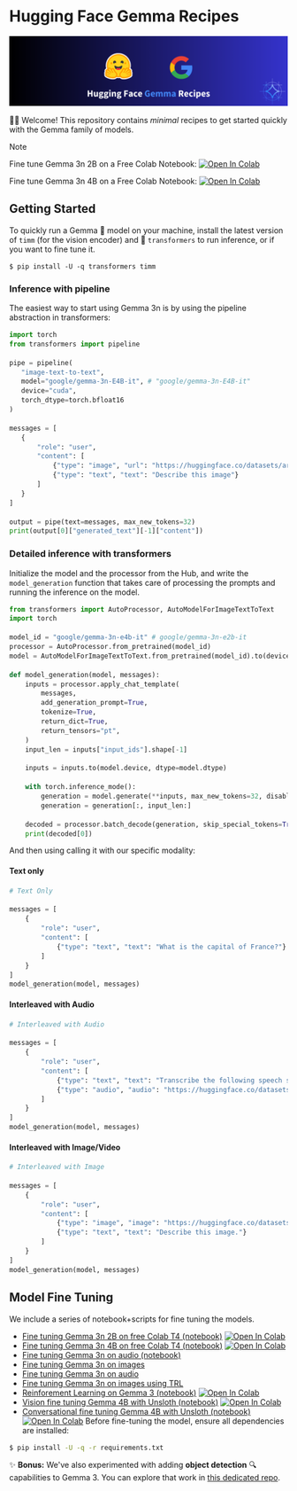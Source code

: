 # Hugging Face Gemma Recipes

![repository thumbnail](../assets/thumbnail.png)

🤗💎 Welcome! This repository contains *minimal* recipes to get started quickly with the Gemma family of models.

> [!Note]
> Fine tune Gemma 3n 2B on a Free Colab Notebook: <a href="https://colab.research.google.com/github/huggingface/huggingface-gemma-recipes/blob/main/notebooks/fine_tune_gemma3n_on_t4.ipynb"><img src="https://colab.research.google.com/assets/colab-badge.svg" alt="Open In Colab"></a>
>
> Fine tune Gemma 3n 4B on a Free Colab Notebook: <a href="https://colab.research.google.com/github/huggingface/huggingface-gemma-recipes/blob/main/notebooks/Gemma3N_(4B)-Conversational.ipynb"><img src="https://colab.research.google.com/assets/colab-badge.svg" alt="Open In Colab"></a>


## Getting Started

To quickly run a Gemma 💎 model on your machine, install the latest version of `timm` (for the vision encoder) and 🤗 `transformers` to run inference, or if you want to fine tune it.

```shell
$ pip install -U -q transformers timm
```

### Inference with pipeline

The easiest way to start using Gemma 3n is by using the pipeline abstraction in transformers:

```python
import torch
from transformers import pipeline

pipe = pipeline(
   "image-text-to-text",
   model="google/gemma-3n-E4B-it", # "google/gemma-3n-E4B-it"
   device="cuda",
   torch_dtype=torch.bfloat16
)

messages = [
   {
       "role": "user",
       "content": [
           {"type": "image", "url": "https://huggingface.co/datasets/ariG23498/demo-data/resolve/main/airplane.jpg"},
           {"type": "text", "text": "Describe this image"}
       ]
   }
]

output = pipe(text=messages, max_new_tokens=32)
print(output[0]["generated_text"][-1]["content"])
```

### Detailed inference with transformers

Initialize the model and the processor from the Hub, and write the `model_generation` function that takes care of processing the prompts and running the inference on the model.

```python
from transformers import AutoProcessor, AutoModelForImageTextToText
import torch

model_id = "google/gemma-3n-e4b-it" # google/gemma-3n-e2b-it
processor = AutoProcessor.from_pretrained(model_id)
model = AutoModelForImageTextToText.from_pretrained(model_id).to(device)

def model_generation(model, messages):
    inputs = processor.apply_chat_template(
        messages,
        add_generation_prompt=True,
        tokenize=True,
        return_dict=True,
        return_tensors="pt",
    )
    input_len = inputs["input_ids"].shape[-1]

    inputs = inputs.to(model.device, dtype=model.dtype)

    with torch.inference_mode():
        generation = model.generate(**inputs, max_new_tokens=32, disable_compile=False)
        generation = generation[:, input_len:]

    decoded = processor.batch_decode(generation, skip_special_tokens=True)
    print(decoded[0])
```

And then using calling it with our specific modality:

#### Text only

```python
# Text Only

messages = [
    {
        "role": "user",
        "content": [
            {"type": "text", "text": "What is the capital of France?"}
        ]
    }
]
model_generation(model, messages)
```

#### Interleaved with Audio

```python
# Interleaved with Audio

messages = [
    {
        "role": "user",
        "content": [
            {"type": "text", "text": "Transcribe the following speech segment in English:"},
            {"type": "audio", "audio": "https://huggingface.co/datasets/ariG23498/demo-data/resolve/main/speech.wav"},
        ]
    }
]
model_generation(model, messages)
```

#### Interleaved with Image/Video

```python
# Interleaved with Image

messages = [
    {
        "role": "user",
        "content": [
            {"type": "image", "image": "https://huggingface.co/datasets/ariG23498/demo-data/resolve/main/airplane.jpg"},
            {"type": "text", "text": "Describe this image."}
        ]
    }
]
model_generation(model, messages)
```

## Model Fine Tuning

We include a series of notebook+scripts for fine tuning the models.

* [Fine tuning Gemma 3n 2B on free Colab T4 (notebook)](/notebooks/fine_tune_gemma3n_on_t4.ipynb) <a href="https://colab.research.google.com/github/huggingface/huggingface-gemma-recipes/blob/main/notebooks/fine_tune_gemma3n_on_t4.ipynb"><img src="https://colab.research.google.com/assets/colab-badge.svg" alt="Open In Colab"></a>
* [Fine tuning Gemma 3n 4B on free Colab T4 (notebook)](/notebooks/fine_tune_gemma3n_on_t4.ipynb) <a href="https://colab.research.google.com/github/huggingface/huggingface-gemma-recipes/blob/main/notebooks/Gemma3N_(4B)-Conversational.ipynb"><img src="https://colab.research.google.com/assets/colab-badge.svg" alt="Open In Colab"></a>
* [Fine tuning Gemma 3n on audio (notebook)](/notebooks/fine_tune_gemma3n_on_audio.ipynb)
* [Fine tuning Gemma 3n on images](/scripts/ft_gemma3n_image_vt.py)
* [Fine tuning Gemma 3n on audio](/scripts/ft_gemma3n_audio_vt.py)
* [Fine tuning Gemma 3n on images using TRL](/scripts/ft_gemma3n_image_trl.py)
* [Reinforement Learning on Gemma 3 (notebook)](/notebooks/fine_tune_gemma3n_on_t4.ipynb) <a href="https://colab.research.google.com/github/huggingface/huggingface-gemma-recipes/blob/main/notebooks/Gemma3_(1B)-GRPO.ipynb"><img src="https://colab.research.google.com/assets/colab-badge.svg" alt="Open In Colab"></a>
* [Vision fine tuning Gemma 4B with Unsloth (notebook)](/notebooks/fine_tune_gemma3n_on_t4.ipynb) <a href="https://colab.research.google.com/github/huggingface/huggingface-gemma-recipes/blob/main/notebooks/Gemma3_(4B)-Vision.ipynb"><img src="https://colab.research.google.com/assets/colab-badge.svg" alt="Open In Colab"></a>
* [Conversational fine tuning Gemma 4B with Unsloth (notebook)](/notebooks/fine_tune_gemma3n_on_t4.ipynb) <a href="https://colab.research.google.com/github/huggingface/huggingface-gemma-recipes/blob/main/notebooks/Gemma3_(4B).ipynb"><img src="https://colab.research.google.com/assets/colab-badge.svg" alt="Open In Colab"></a>
Before fine-tuning the model, ensure all dependencies are installed:

```bash
$ pip install -U -q -r requirements.txt
```

✨ **Bonus:** We've also experimented with adding **object detection** 🔍 capabilities to Gemma 3. You can explore that work in [this dedicated repo](https://github.com/ariG23498/gemma3-object-detection).

